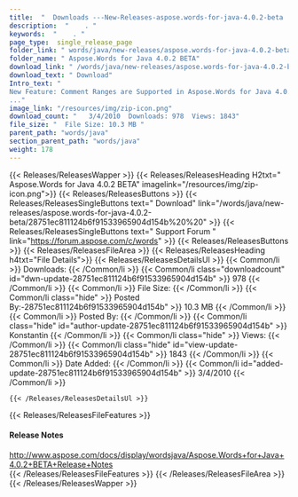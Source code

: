 ```yaml
---
title:  "  Downloads ---New-Releases-aspose.words-for-java-4.0.2-beta . " 
description:  "    . " 
keywords:  "    . " 
page_type:  single_release_page
folder_link: " words/java/new-releases/aspose.words-for-java-4.0.2-beta/"
folder_name: " Aspose.Words for Java 4.0.2 BETA"
download_link: " /words/java/new-releases/aspose.words-for-java-4.0.2-beta/28751ec811124b6f91533965904d154b"
download_text: " Download"
Intro_text: " 
New Feature: Comment Ranges are Supported in Aspose.Words for Java 4.0.2 BETA
..."
image_link: "/resources/img/zip-icon.png"
download_count: "   3/4/2010  Downloads: 978  Views: 1843"
file_size: "  File Size: 10.3 MB "
parent_path: "words/java"
section_parent_path: "words/java"
weight: 178 
---
```


{{< Releases/ReleasesWapper >}}
  {{< Releases/ReleasesHeading H2txt=" Aspose.Words for Java 4.0.2 BETA" imagelink="/resources/img/zip-icon.png">}}
  {{< Releases/ReleasesButtons >}}
    {{< Releases/ReleasesSingleButtons text=" Download" link="/words/java/new-releases/aspose.words-for-java-4.0.2-beta/28751ec811124b6f91533965904d154b%20%20" >}}
    {{< Releases/ReleasesSingleButtons text=" Support Forum " link="https://forum.aspose.com/c/words" >}}
  {{< Releases/ReleasesButtons >}}
  {{< Releases/ReleasesFileArea >}}
    {{< Releases/ReleasesHeading h4txt="File Details">}}
    {{< Releases/ReleasesDetailsUl >}}
            {{< Common/li  >}} Downloads: {{< /Common/li >}} 
      {{< Common/li class="downloadcount" id="dwn-update-28751ec811124b6f91533965904d154b" >}} 978 {{< /Common/li >}} 
      {{< Common/li  >}} File Size: {{< /Common/li >}} 
      {{< Common/li  class="hide" >}} Posted By:-28751ec811124b6f91533965904d154b" >}} 10.3 MB {{< /Common/li >}} 
      {{< Common/li  >}} Posted By: {{< /Common/li >}} 
      {{< Common/li class="hide" id="author-update-28751ec811124b6f91533965904d154b" >}} Konstantin {{< /Common/li >}} 
      {{< Common/li class="hide"  >}} Views: {{< /Common/li >}} 
      {{< Common/li class="hide" id="view-update-28751ec811124b6f91533965904d154b" >}} 1843 {{< /Common/li >}} 
      {{< Common/li  >}} Date Added: {{< /Common/li >}} 
      {{< Common/li id="added-update-28751ec811124b6f91533965904d154b" >}} 3/4/2010 {{< /Common/li >}} 

    {{< /Releases/ReleasesDetailsUl >}}

  {{< Releases/ReleasesFileFeatures >}}
      <h4>Release Notes</h4><div><a href="http://www.aspose.com/docs/display/wordsjava/Aspose.Words+for+Java+4.0.2+BETA+Release+Notes">http://www.aspose.com/docs/display/wordsjava/Aspose.Words+for+Java+4.0.2+BETA+Release+Notes</a></div>
  {{< /Releases/ReleasesFileFeatures >}}
 {{< /Releases/ReleasesFileArea >}}
{{< /Releases/ReleasesWapper >}}


